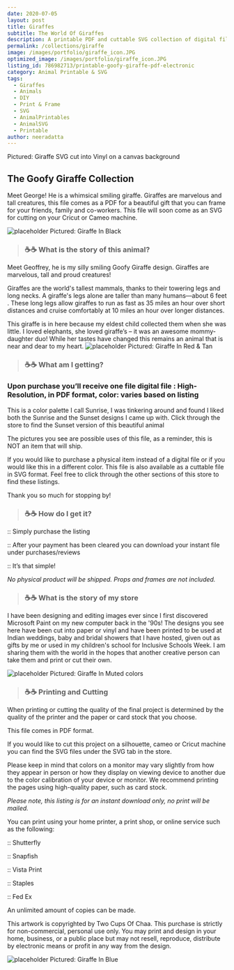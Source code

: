 ```yaml
---
date: 2020-07-05
layout: post
title: Giraffes
subtitle: The World Of Giraffes 
description: A printable PDF and cuttable SVG collection of digital files
permalink: /collections/giraffe
image: /images/portfolio/giraffe_icon.JPG
optimized_image: /images/portfolio/giraffe_icon.JPG
listing_id: 786982713/printable-goofy-giraffe-pdf-electronic
category: Animal Printable & SVG
tags:
  - Giraffes
  - Animals
  - DIY
  - Print & Frame
  - SVG
  - AnimalPrintables
  - AnimalSVG
  - Printable
author: neeradatta
---
```

Pictured: Giraffe SVG cut into Vinyl on a canvas background

## The Goofy Giraffe Collection

Meet George! He is a whimsical smiling giraffe. Giraffes are marvelous and tall creatures, this file comes as a PDF for a beautiful gift that you can frame for your friends, family and co-workers. This file will soon come as an SVG for cutting on your Cricut or Cameo machine. 

<img src="https://i.etsystatic.com/21226651/r/il/093529/2598871128/il_1588xN.2598871128_kcpw.jpg" alt="placeholder" title = GiraffeInBlack>
 Pictured: Giraffe In Black

> ### ☕☕ What is the story of this animal? 

Meet Geoffrey, he is my silly smiling Goofy Giraffe design. Giraffes are marvelous, tall and proud creatures!

Giraffes are the world's tallest mammals, thanks to their towering legs and long necks. A giraffe's legs alone are taller than many humans—about 6 feet . These long legs allow giraffes to run as fast as 35 miles an hour over short distances and cruise comfortably at 10 miles an hour over longer distances.

This giraffe is in here because my eldest child collected them when she was little. I loved elephants, she loved giraffe’s – it was an awesome mommy-daughter duo! While her tastes have changed this remains an animal that is near and dear to my heart.
<img src="https://i.etsystatic.com/21226651/r/il/21985a/2598891982/il_1588xN.2598891982_4bf2.jpg" alt="placeholder" title = GiraffeRedTan>
Pictured: Giraffe In Red & Tan

> ### ☕☕ What am I getting? 

### Upon purchase you’ll receive one file digital file : High-Resolution, in PDF format, color: varies based on listing

This is a color palette I call Sunrise, I was tinkering around and found I liked both the Sunrise and the Sunset designs I came up with. Click through the store to find the Sunset version of this beautiful animal

The pictures you see are possible uses of this file, as a reminder, this is NOT an item that will ship.

If you would like to purchase a physical item instead of a digital file or if you would like this in a different color. This file is also available as a cuttable file in SVG format. Feel free to click through the other sections of this store to find these listings.

Thank you so much for stopping by!

> ### ☕☕ How do I get it? 

:: Simply purchase the listing

:: After your payment has been cleared you can download your instant file under purchases/reviews

:: It’s that simple!

*No physical product will be shipped. Props and frames are not included.*





> ### ☕☕ What is the story of my store 

I have been designing and editing images ever since I first discovered Microsoft Paint on my new computer back in the '90s! The designs you see here have been cut into paper or vinyl and have been printed to be used at Indian weddings, baby and bridal showers that I have hosted, given out as gifts by me or used in my children's school for Inclusive Schools Week. I am sharing them with the world in the hopes that another creative person can take them and print or cut their own.



<img src="https://i.etsystatic.com/21226651/r/il/5a34dc/2646578349/il_1588xN.2646578349_n9hc.jpg" alt="placeholder" title = GiraffeInMuted>
Pictured:  Giraffe In Muted colors

> ### ☕☕ Printing and Cutting 

When printing or cutting the quality of the final project is determined by the quality of the printer and the paper or card stock that you choose.

This file comes in PDF format.

If you would like to cut this project on a silhouette, cameo or Cricut machine you can find the SVG files under the SVG tab in the store.

Please keep in mind that colors on a monitor may vary slightly from how they appear in person or how they display on viewing device to another due to the color calibration of your device or monitor. We recommend printing the pages using high-quality paper, such as card stock.


*Please note, this listing is for an instant download only, no print will be mailed.*


You can print using your home printer, a print shop, or online service such as the following:

:: Shutterfly

:: Snapfish

:: Vista Print

:: Staples

:: Fed Ex

An unlimited amount of copies can be made.

This artwork is copyrighted by Two Cups Of Chaa. This purchase is strictly for non-commercial, personal use only. You may print and design in your home, business, or a public place but may not resell, reproduce, distribute by electronic means or profit in any way from the design.



<img src="https://i.etsystatic.com/21226651/r/il/b6b5ea/2598891134/il_1588xN.2598891134_4piy.jpg" alt="placeholder" title = GiraffeInBlue>
Pictured: Giraffe In Blue






